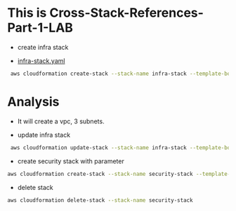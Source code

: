 # This is Cross-Stack-References-Part-1-LAB

- create infra stack

- [infra-stack.yaml](./cloud_formation/cross-stack-references-part-1/infra-stack.yaml)
```bash
 aws cloudformation create-stack --stack-name infra-stack --template-body file://infra-stack.yaml
```
# Analysis
- It will create a vpc, 3 subnets.


- update infra stack
 ```bash
  aws cloudformation update-stack --stack-name infra-stack --template-body file://infra-stack.yaml
 ```

- create security stack with parameter
```bash
aws cloudformation create-stack --stack-name security-stack --template-body file://security-stack.yaml --parameter ParameterKey=infraStackName,ParameterValue=infra-stack

```

- delete stack 
```bash
aws cloudformation delete-stack --stack-name security-stack
```

